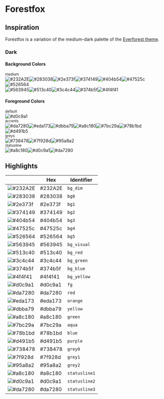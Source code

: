 # Forestfox

## Inspiration

Forestfox is a variation of the medium-dark palette of the [Everforest theme](https://github.com/sainnhe/everforest).

### Dark

#### Background Colors

<sub>medium</sub>  
![#232A2E][232A2E]![#283038][283038]![#2e373f][2e373f]![#374149][374149]![#404b54][404b54]![#47525c][47525c]![#526564][526564]  
![#563945][563945]![#513c40][513c40]![#3c4c44][3c4c44]![#374b5f][374b5f]![#4f4f41][4f4f41]  

#### Foreground Colors

<sub>default</sub>  
![#d0c9a1][d0c9a1]  
<sub>accents</sub>  
![#da7280][da7280]![#eda173][eda173]![#dbba79][dbba79]![#a8c180][a8c180]![#7bc29a][7bc29a]![#78b1bd][78b1bd]![#d491b5][d491b5]  
<sub>greys</sub>  
![#738478][738478]![#7f928d][7f928d]![#95a8a2][95a8a2]  
<sub>statusline</sub>  
![#a8c180][a8c180]![#d0c9a1][d0c9a1]![#da7280][da7280]

## Highlights

|                    | Hex     | Identifier    |
|--------------------|---------|---------------|
| ![#232A2E][hl_bgd] | #232A2E | `bg_dim`      |
| ![#283038][hl_bg0] | #283038 | `bg0`         |
| ![#2e373f][hl_bg1] | #2e373f | `bg1`         |
| ![#374149][hl_bg2] | #374149 | `bg2`         |
| ![#404b54][hl_bg3] | #404b54 | `bg3`         |
| ![#47525c][hl_bg4] | #47525c | `bg4`         |
| ![#526564][hl_bg5] | #526564 | `bg5`         |
| ![#563945][hl_bgv] | #563945 | `bg_visual`   |
| ![#513c40][hl_bgr] | #513c40 | `bg_red`      |
| ![#3c4c44][hl_bgg] | #3c4c44 | `bg_green`    |
| ![#374b5f][hl_bgb] | #374b5f | `bg_blue`     |
| ![#4f4f41][hl_bgy] | #4f4f41 | `bg_yellow`   |
| ![#d0c9a1][hl_fg]  | #d0c9a1 | `fg`          |
| ![#da7280][hl_red] | #da7280 | `red`         |
| ![#eda173][hl_ora] | #eda173 | `orange`      |
| ![#dbba79][hl_yel] | #dbba79 | `yellow`      |
| ![#a8c180][hl_gre] | #a8c180 | `green`       |
| ![#7bc29a][hl_aqu] | #7bc29a | `aqua`        |
| ![#78b1bd][hl_blu] | #78b1bd | `blue`        |
| ![#d491b5][hl_pur] | #d491b5 | `purple`      |                                                  |
| ![#738478][hl_gr0] | #738478 | `grey0`       |
| ![#7f928d][hl_gr1] | #7f928d | `grey1`       |
| ![#95a8a2][hl_gr2] | #95a8a2 | `grey2`       |
| ![#a8c180][hl_st1] | #a8c180 | `statusline1` |
| ![#d0c9a1][hl_st2] | #d0c9a1 | `statusline2` |
| ![#da7280][hl_st3] | #da7280 | `statusline3` |

<!-- dark medium palette1 -->
[232A2E]: https://fakeimg.pl/96/232A2E/d0c9a1/?text=%23232A2E&font=noto&font_size=12 "bg_dim - #232A2E"
[283038]: https://fakeimg.pl/96/283038/d0c9a1/?text=%23283038&font=noto&font_size=12 "bg0 - #283038"
[2e373f]: https://fakeimg.pl/96/2e373f/d0c9a1/?text=%232e373f&font=noto&font_size=12 "bg1 - #2e373f"
[374149]: https://fakeimg.pl/96/374149/d0c9a1/?text=%23374149&font=noto&font_size=12 "bg2 - #374149"
[404b54]: https://fakeimg.pl/96/404b54/d0c9a1/?text=%23404b54&font=noto&font_size=12 "bg3 - #404b54"
[47525c]: https://fakeimg.pl/96/47525c/d0c9a1/?text=%2347525c&font=noto&font_size=12 "bg4 - #47525c"
[526564]: https://fakeimg.pl/96/526564/d0c9a1/?text=%23526564&font=noto&font_size=12 "bg5 - #526564"
[563945]: https://fakeimg.pl/96/563945/d0c9a1/?text=%23563945&font=noto&font_size=12 "bg_visual - #563945"
[513c40]: https://fakeimg.pl/96/513c40/d0c9a1/?text=%23513c40&font=noto&font_size=12 "bg_reg - #513c40"
[3c4c44]: https://fakeimg.pl/96/3c4c44/d0c9a1/?text=%233c4c44&font=noto&font_size=12 "bg_green - #3c4c44"
[374b5f]: https://fakeimg.pl/96/374b5f/d0c9a1/?text=%23374b5f&font=noto&font_size=12 "bg_blue - #374b5f"
[4f4f41]: https://fakeimg.pl/96/4f4f41/d0c9a1/?text=%234f4f41&font=noto&font_size=12 "bg_yellow - #4f4f41"

<!-- foreground colors -->
[d0c9a1]: https://fakeimg.pl/96/d0c9a1/283038/?text=%23d0c9a1&font=noto&font_size=12 "fg - #d0c9a1"  
[da7280]: https://fakeimg.pl/96/da7280/283038/?text=%23da7280&font=noto&font_size=12 "red - #da7280"
[eda173]: https://fakeimg.pl/96/eda173/283038/?text=%23eda173&font=noto&font_size=12 "orange - #eda173"
[dbba79]: https://fakeimg.pl/96/dbba79/283038/?text=%23dbba79&font=noto&font_size=12 "yellow - #dbba79"
[a8c180]: https://fakeimg.pl/96/a8c180/283038/?text=%23a8c180&font=noto&font_size=12 "green - #a8c180"
[7bc29a]: https://fakeimg.pl/96/7bc29a/283038/?text=%237bc29a&font=noto&font_size=12 "aqua - #7bc29a"
[78b1bd]: https://fakeimg.pl/96/78b1bd/283038/?text=%2378b1bd&font=noto&font_size=12 "blue - #78b1bd"
[d491b5]: https://fakeimg.pl/96/d491b5/283038/?text=%23d491b5&font=noto&font_size=12 "purple - #d491b5"  
[738478]: https://fakeimg.pl/96/738478/283038/?text=%23738478&font=noto&font_size=12 "grey0 - #738478"
[7f928d]: https://fakeimg.pl/96/7f928d/283038/?text=%237f928d&font=noto&font_size=12 "grey1 - #7f928d"
[95a8a2]: https://fakeimg.pl/96/95a8a2/283038/?text=%2395a8a2&font=noto&font_size=12 "grey2 - #95a8a2"  
[a8c180]: https://fakeimg.pl/96/a8c180/283038/?text=%23a8c180&font=noto&font_size=12 "statusline0 - #a8c180"
[d0c9a1]: https://fakeimg.pl/96/d0c9a1/283038/?text=%23d0c9a1&font=noto&font_size=12 "statusline1 - #d0c9a1"
[da7280]: https://fakeimg.pl/96/da7280/283038/?text=%23da7280&font=noto&font_size=12 "statusline2 - #da7280"


<!-- highlights descriptions (dark medium values) -->
[hl_bgd]: https://fakeimg.pl/48/232A2E/232A2E/ "bg_dim - #232A2E"
[hl_bg0]: https://fakeimg.pl/48/283038/283038/ "bg0 - #283038"
[hl_bg1]: https://fakeimg.pl/48/2e373f/2e373f/ "bg1 - #2e373f"
[hl_bg2]: https://fakeimg.pl/48/374149/374149/ "bg2 - #374149"
[hl_bg3]: https://fakeimg.pl/48/404b54/404b54/ "bg3 - #404b54"
[hl_bg4]: https://fakeimg.pl/48/47525c/47525c/ "bg4 - #47525c"
[hl_bg5]: https://fakeimg.pl/48/526564/526564/ "bg5 - #526564"
[hl_bgv]: https://fakeimg.pl/48/563945/563945/ "bg_visual - #563945"
[hl_bgr]: https://fakeimg.pl/48/513c40/513c40/ "bg_reg - #513c40"
[hl_bgg]: https://fakeimg.pl/48/3c4c44/3c4c44/ "bg_green - #3c4c44"
[hl_bgb]: https://fakeimg.pl/48/374b5f/374b5f/ "bg_blue - #374b5f"
[hl_bgy]: https://fakeimg.pl/48/4f4f41/4f4f41/ "bg_yellow - #4f4f41"
[hl_fg]:  https://fakeimg.pl/48/d0c9a1/d0c9a1/ "fg - #d0c9a1"
[hl_red]: https://fakeimg.pl/48/da7280/da7280/ "red - #da7280"
[hl_ora]: https://fakeimg.pl/48/eda173/eda173/ "orange - #eda173"
[hl_yel]: https://fakeimg.pl/48/dbba79/dbba79/ "yellow - #dbba79"
[hl_gre]: https://fakeimg.pl/48/a8c180/a8c180/ "green - #a8c180"
[hl_aqu]: https://fakeimg.pl/48/7bc29a/7bc29a/ "aqua - #7bc29a"
[hl_blu]: https://fakeimg.pl/48/78b1bd/78b1bd/ "blue - #78b1bd"
[hl_pur]: https://fakeimg.pl/48/d491b5/d491b5/ "purple - #d491b5"
[hl_gr0]: https://fakeimg.pl/48/738478/738478/ "grey0 - #738478"
[hl_gr1]: https://fakeimg.pl/48/7f928d/7f928d/ "grey1 - #7f928d"
[hl_gr2]: https://fakeimg.pl/48/95a8a2/95a8a2/ "grey2 - #95a8a2"
[hl_st1]: https://fakeimg.pl/48/a8c180/a8c180/ "statusline1 - #a8c180"
[hl_st2]: https://fakeimg.pl/48/d0c9a1/d0c9a1/ "statusline2 - #d0c9a1"
[hl_st3]: https://fakeimg.pl/48/da7280/da7280/ "statusline3 - #da7280"
